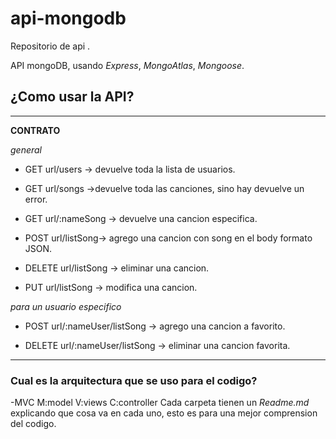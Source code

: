 # api-mongodb

 
 Repositorio de api .

API  mongoDB, usando *Express*, *MongoAtlas*, *Mongoose*.


## ¿Como usar la API?

 ---------------------------------------------------------------------
**CONTRATO**

*general*

- GET url/users -> devuelve toda la lista de usuarios.

- GET url/songs ->devuelve toda las canciones, sino hay devuelve un error.

- GET url/:nameSong -> devuelve una cancion especifica.

- POST url/listSong-> agrego una cancion  con song en el body formato JSON.

- DELETE url/listSong  -> eliminar una cancion.
- PUT url/listSong -> modifica una cancion.
>>>>>>> 
*para un usuario especifico*
- POST url/:nameUser/listSong -> agrego una cancion a favorito.

- DELETE url/:nameUser/listSong  -> eliminar una cancion favorita.
 ---------------------------------------------------------------------
 ### Cual es la arquitectura que se uso para el codigo?
 -MVC M:model
      V:views
      C:controller
Cada carpeta tienen un *Readme.md* explicando que cosa va en cada uno, esto es para una mejor comprension del codigo.

